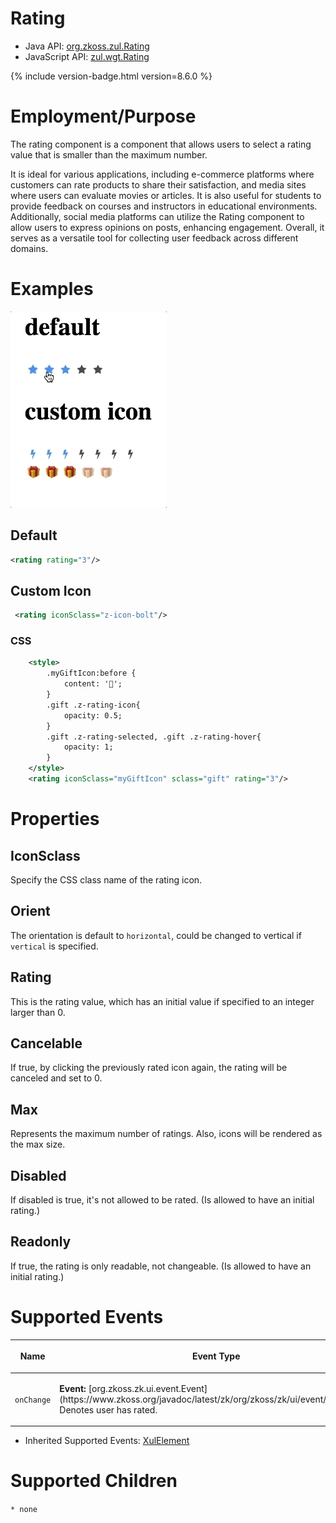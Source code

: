 # Rating

- Java API: [org.zkoss.zul.Rating](https://www.zkoss.org/javadoc/latest/zk/org/zkoss/zul/Rating.html)
- JavaScript API: [zul.wgt.Rating](https://www.zkoss.org/javadoc/latest/jsdoc/classes/zul.wgt.Rating.html)

{% include version-badge.html version=8.6.0 %}

# Employment/Purpose

The rating component is a component that allows users to select a rating
value that is smaller than the maximum number.

It is ideal for various applications, including e-commerce platforms
where customers can rate products to share their satisfaction, and media
sites where users can evaluate movies or articles. It is also useful for
students to provide feedback on courses and instructors in educational
environments. Additionally, social media platforms can utilize the
Rating component to allow users to express opinions on posts, enhancing
engagement. Overall, it serves as a versatile tool for collecting user
feedback across different domains.

# Examples

![](/zk_component_ref/images/rating.gif)

## Default

```xml
<rating rating="3"/>
```

## Custom Icon

```xml
 <rating iconSclass="z-icon-bolt"/>
```

### CSS

```xml
    <style>
        .myGiftIcon:before {
            content: '🎁';
        }
        .gift .z-rating-icon{
            opacity: 0.5;
        }
        .gift .z-rating-selected, .gift .z-rating-hover{
            opacity: 1;
        }
    </style>
    <rating iconSclass="myGiftIcon" sclass="gift" rating="3"/>
```

# Properties

## IconSclass

Specify the CSS class name of the rating icon.

## Orient

The orientation is default to `horizontal`, could be changed to vertical
if `vertical` is specified.

## Rating

This is the rating value, which has an initial value if specified to an
integer larger than 0.

## Cancelable

If true, by clicking the previously rated icon again, the rating will be
canceled and set to 0.

## Max

Represents the maximum number of ratings. Also, icons will be rendered
as the max size.

## Disabled

If disabled is true, it's not allowed to be rated. (Is allowed to have
an initial rating.)

## Readonly

If true, the rating is only readable, not changeable. (Is allowed to
have an initial rating.)

# Supported Events

<table>
<thead>
<tr class="header">
<th><center>
<p>Name</p>
</center></th>
<th><center>
<p>Event Type</p>
</center></th>
</tr>
</thead>
<tbody>
<tr class="odd">
<td><center>
<p><code>onChange</code></p>
</center></td>
<td><p><strong>Event:</strong>
[org.zkoss.zk.ui.event.Event](https://www.zkoss.org/javadoc/latest/zk/org/zkoss/zk/ui/event/Event.html) Denotes user has
rated.</p></td>
</tr>
</tbody>
</table>

- Inherited Supported Events: [ XulElement]({{site.baseurl}}/zk_component_ref/base_components/xulelement#Supported_Events)

# Supported Children

`* none`
